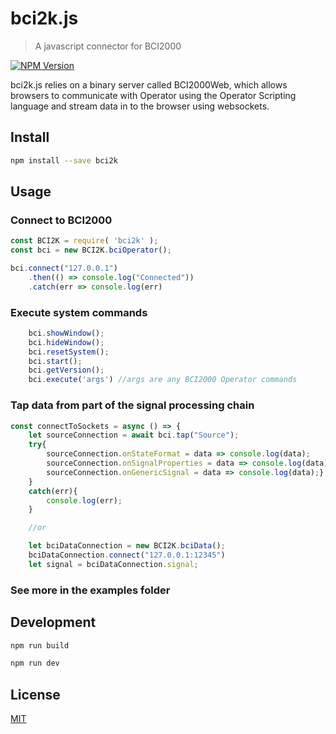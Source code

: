# bci2k.js

> A javascript connector for BCI2000

[![NPM Version][npm-image]][npm-url]

bci2k.js relies on a binary server called BCI2000Web, which allows browsers to communicate with Operator using the Operator Scripting language and stream data in to the browser using websockets.

## Install

```bash
npm install --save bci2k
```

## Usage

### Connect to BCI2000

```js
const BCI2K = require( 'bci2k' );
const bci = new BCI2K.bciOperator();

bci.connect("127.0.0.1")
    .then(() => console.log("Connected"))
    .catch(err => console.log(err)
```

### Execute system commands

```js
    bci.showWindow();
    bci.hideWindow();
    bci.resetSystem();
    bci.start();
    bci.getVersion();
    bci.execute('args') //args are any BCI2000 Operator commands
```

### Tap data from part of the signal processing chain

```js
const connectToSockets = async () => {
    let sourceConnection = await bci.tap("Source");
    try{
        sourceConnection.onStateFormat = data => console.log(data);
        sourceConnection.onSignalProperties = data => console.log(data);
        sourceConnection.onGenericSignal = data => console.log(data);}
    }
    catch(err){ 
        console.log(err);
    }

    //or

    let bciDataConnection = new BCI2K.bciData();
    bciDataConnection.connect("127.0.0.1:12345")
    let signal = bciDataConnection.signal;
```

### See more in the examples folder

## Development

```bash
npm run build
```

```bash
npm run dev
```

## License

[MIT](http://vjpr.mit-license.org)

[npm-image]: https://img.shields.io/npm/v/bci2k.svg
[npm-url]: https://npmjs.org/package/bci2k
